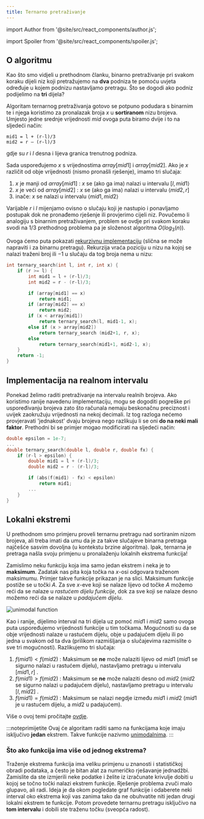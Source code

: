```yaml
---
title: Ternarno pretraživanje
---
```


import Author from '@site/src/react_components/author.js';

import Spoiler from '@site/src/react_components/spoiler.js';

<Author authorName='Maja Milas' githubUsername='javascript-m'/>

## O algoritmu

Kao što smo vidjeli u prethodnom članku, binarno pretraživanje pri svakom koraku dijeli niz koji pretražujemo na **dva** podniza te pomoću uvjeta određuje u kojem podnizu nastavljamo pretragu. Što se dogodi ako podniz podijelimo na **tri** dijela?

Algoritam ternarnog pretraživanja gotovo se potpuno podudara s binarnim te i njega koristimo za pronalazak broja $x$ u **sortiranom** nizu brojeva. Umjesto jedne srednje vrijednosti $mid$ ovoga puta biramo dvije i to na sljedeći način:

```code
mid1 = l + (r-l)/3
mid2 = r – (r-l)/3
```

gdje su $r$ i $l$ desna i lijeva granica trenutnog podniza.

Sada uspoređujemo $x$ s vrijednostima $array[mid1]$ i $array[mid2]$. Ako je $x$ različit od obje vrijednosti (nismo pronašli rješenje), imamo tri slučaja:

1. $x$ je manji od $array[mid1]$ : $x$ se (ako ga ima) nalazi u intervalu $[l,mid1\rangle$
2. $x$ je veći od $array[mid2]$ : $x$ se (ako ga ima) nalazi u intervalu $\langle mid2,r]$
3. inače: $x$ se nalazi u intervalu $\langle mid1,mid2 \rangle$

Varijable $r$ i $l$ mijenjamo ovisno o slučaju koji je nastupio i ponavljamo postupak dok ne pronađemo rješenje ili provjerimo cijeli niz. Povučemo li analogiju s binarnim pretraživanjem, problem se ovdje pri svakom koraku svodi na $1/3$ prethodnog problema pa je složenost algoritma $O(log_3(n))$.

Ovoga ćemo puta pokazati <ins>rekurzivnu implementaciju</ins> (slična se može napraviti i za binarnu pretragu). Rekurzija vraća poziciju u nizu na kojoj se nalazi traženi broj ili $-1$ u slučaju da tog broja nema u nizu:

```cpp
int ternary_search(int l, int r, int x) {
    if (r >= l) {
        int mid1 = l + (r-l)/3;
        int mid2 = r - (r-l)/3;

        if (array[mid1] == x)
            return mid1;
        if (array[mid2] == x)
            return mid2;
        if (x < array[mid1])
            return ternary_search(l, mid1-1, x);
        else if (x > array[mid2])
            return ternary_search (mid2+1, r, x);
        else
            return ternary_search(mid1+1, mid2-1, x);
    }
    return -1;
}
```

## Implementacija na realnom intervalu

Ponekad želimo raditi pretraživanje na intervalu realnih brojeva. Ako koristimo ranije navedenu implementaciju, mogu se dogoditi pogreške pri uspoređivanju brojeva zato što računala nemaju beskonačnu preciznost i uvijek zaokružuju vrijednosti na nekoj decimali. Iz tog razloga nećemo provjeravati 'jednakost' dvaju brojeva nego razlikuju li se oni **do na neki mali faktor**. Prethodni bi se primjer mogao modificirati na sljedeći način:

```cpp
double epsilon = 1e-7;
...
double ternary_search(double l, double r, double fx) {
    if (r-l > epsilon) {
        double mid1 = l + (r-l)/3;
        double mid2 = r - (r-l)/3;

        if (abs(f(mid1) - fx) < epsilon)
            return mid1;
        ...
    }
}
```

## Lokalni ekstremi

U prethodnom smo primjeru proveli ternarnu pretragu nad sortiranim nizom brojeva, ali treba imati da umu da je za takve slučajeve binarna pretraga najčešće sasvim dovoljna (u kontekstu brzine algoritma). Ipak, ternarna je pretraga našla svoju primjenu u pronalaženju lokalnih ekstrema funkcija!

Zamislimo neku funkciju koja ima samo jedan ekstrem i neka je to **maksimum**. Zadatak nas pita koja točka na $x$-osi odgovara traženom maksimumu. Primjer takve funkcije prikazan je na slici. Maksimum funkcije postiže se u točki $A$. Za sve $x$-eve koji se nalaze lijevo od točke $A$ možemo reći da se nalaze u _rastućem dijelu funkcije_, dok za sve koji se nalaze desno možemo reći da se nalaze u _padajućem dijelu_.

![unimodal function](../../static/img/sortiranje_unimodal_function.png) <br />

Kao i ranije, dijelimo interval na tri dijela uz pomoć $mid1$ i $mid2$ samo ovoga puta uspoređujemo vrijednosti funkcije u tim točkama. Mogućnosti su da se obje vrijednosti nalaze u rastućem dijelu, obje u padajućem dijelu ili po jedna u svakom od ta dva (prilikom razmišljanja o slučajevima razmislite o sve tri mogućnosti). Razlikujemo tri slučaja:

1. $f(mid1)<f(mid2)$ : Maksimum se **ne** može nalaziti lijevo od $mid1$ ($mid1$ se sigurno nalazi u rastućem dijelu), nastavljamo pretragu u intervalu $[mid1,r]$ .
2. $f(mid1)>f(mid2)$ : Maksimum se **ne** može nalaziti desno od $mid2$ ($mid2$ se sigurno nalazi u padajućem dijelu), nastavljamo pretragu u intervalu $[l,mid2]$ .
3. $f(mid1)=f(mid2)$ : Maksimum se nalazi negdje između $mid1$ i $mid2$ ($mid1$ je u rastućem dijelu, a $mid2$ u padajućem).

Više o ovoj temi pročitajte [ovdje](https://cp-algorithms.com/num_methods/ternary_search.html).

:::noteprimijetite
Ovaj će algoritam raditi samo na funkcijama koje imaju isključivo **jedan** ekstrem. Takve funkcije nazivmo [unimodalnima](https://en.wikipedia.org/wiki/Unimodality#Unimodal_function).
:::

### Što ako funkcija ima više od jednog ekstrema?

Traženje ekstrema funkcija ima veliku primjenu u znanosti i statističkoj obradi podataka, a često je bitan alat za numeričko rješavanje jednadžbi. Zamislite da ste izmjerili neke podatke i želite iz izračunate krivulje dobiti u kojoj se točno točki nalazi ekstrem funkcije. Rješenje problema zvuči malo glupavo, ali radi. Ideja je da okom pogledate graf funkcije i odaberete neki interval oko ekstrema koji vas zanima tako da ne obuhvatite niti jedan drugi lokalni ekstrem te funkcije. Potom provedete ternarnu pretragu isključivo na **tom intervalu** i dobili ste traženu točku (sveopća radost).
